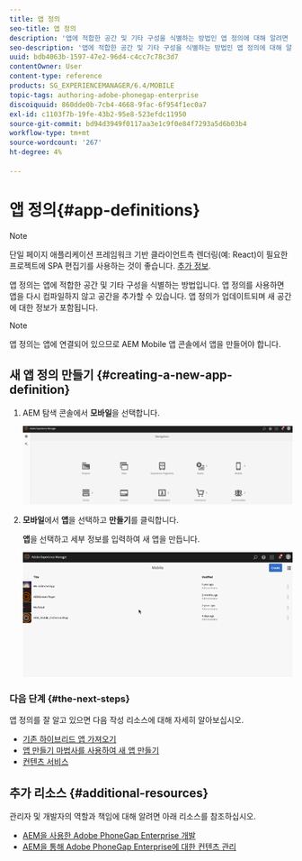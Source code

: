 ```yaml
---
title: 앱 정의
seo-title: 앱 정의
description: '앱에 적합한 공간 및 기타 구성을 식별하는 방법인 앱 정의에 대해 알려면 이 페이지를 따르십시오. 앱 정의를 사용하면 앱을 다시 컴파일하지 않고 공간을 추가할 수 있습니다. '
seo-description: '앱에 적합한 공간 및 기타 구성을 식별하는 방법인 앱 정의에 대해 알려면 이 페이지를 따르십시오. 앱 정의를 사용하면 앱을 다시 컴파일하지 않고 공간을 추가할 수 있습니다. '
uuid: bdb4063b-1597-47e2-96d4-c4cc7c78c3d7
contentOwner: User
content-type: reference
products: SG_EXPERIENCEMANAGER/6.4/MOBILE
topic-tags: authoring-adobe-phonegap-enterprise
discoiquuid: 860dde0b-7cb4-4668-9fac-6f954f1ec0a7
exl-id: c1103f7b-19fe-43b2-95e8-523efdc11950
source-git-commit: bd94d3949f0117aa3e1c9f0e84f7293a5d6b03b4
workflow-type: tm+mt
source-wordcount: '267'
ht-degree: 4%

---
```


# 앱 정의{#app-definitions}

>[!NOTE]
>
>단일 페이지 애플리케이션 프레임워크 기반 클라이언트측 렌더링(예: React)이 필요한 프로젝트에 SPA 편집기를 사용하는 것이 좋습니다. [추가 정보](/help/sites-developing/spa-overview.md).

앱 정의는 앱에 적합한 공간 및 기타 구성을 식별하는 방법입니다. 앱 정의를 사용하면 앱을 다시 컴파일하지 않고 공간을 추가할 수 있습니다. 앱 정의가 업데이트되며 새 공간에 대한 정보가 포함됩니다.

>[!NOTE]
>
>앱 정의는 앱에 연결되어 있으므로 AEM Mobile 앱 콘솔에서 앱을 만들어야 합니다.

## 새 앱 정의 만들기 {#creating-a-new-app-definition}

1. AEM 탐색 콘솔에서 **모바일**&#x200B;을 선택합니다.

   ![chlimage_1-170](assets/chlimage_1-170.png)

1. **모바일**&#x200B;에서 **앱**&#x200B;을 선택하고 **만들기**&#x200B;를 클릭합니다.

   **앱**&#x200B;을 선택하고 세부 정보를 입력하여 새 앱을 만듭니다.

   ![chlimage_1-11](assets/chlimage_1-11.gif)

### 다음 단계 {#the-next-steps}

앱 정의를 잘 알고 있으면 다음 작성 리소스에 대해 자세히 알아보십시오.

* [기존 하이브리드 앱 가져오기](/help/mobile/phonegap-adding-content-to-imported-app.md)
* [앱 만들기 마법사를 사용하여 새 앱 만들기](/help/mobile/phonegap-create-new-app.md)
* [컨텐츠 서비스](/help/mobile/develop-content-as-a-service.md)

## 추가 리소스 {#additional-resources}

관리자 및 개발자의 역할과 책임에 대해 알려면 아래 리소스를 참조하십시오.

* [AEM을 사용한 Adobe PhoneGap Enterprise 개발](/help/mobile/developing-in-phonegap.md)
* [AEM을 통해 Adobe PhoneGap Enterprise에 대한 컨텐츠 관리](/help/mobile/administer-phonegap.md)
